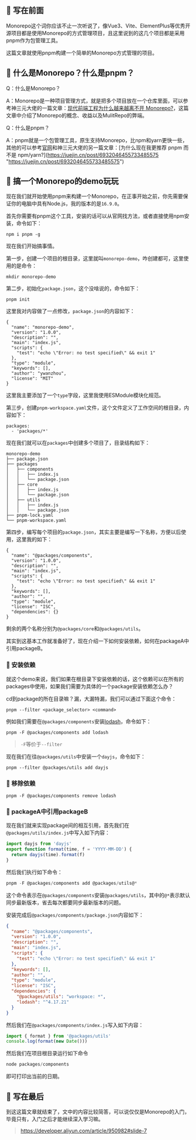 ## 🍍 写在前面

Monorepo这个词你应该不止一次听说了，像Vue3、Vite、ElementPlus等优秀开源项目都是使用Monorepo的方式管理项目，且这里说到的这几个项目都是采用pnpm作为包管理工具。

这篇文章就使用pnpm构建一个简单的Monorepo方式管理的项目。

## 🍊 什么是Monorepo？什么是pnpm？

Q：什么是Monorepo？

A：Monorepo是一种项目管理方式，就是把多个项目放在一个仓库里面，可以参考神三元大佬的一篇文章：[现代前端工程为什么越来越离不开 Monorepo?](https://juejin.cn/post/6944877410827370504 "https://juejin.cn/post/6944877410827370504")，这篇文章中介绍了Monorepo的概念、收益以及MulitRepo的弊端。

Q：什么是pnpm？

A：pnpm就是一个包管理工具，原生支持Monorepo，比npm和yarn更快一些，其他的可以参考[官网](https://link.juejin.cn/?target=https%3A%2F%2Fpnpm.io%2Fzh%2F "https://pnpm.io/zh/")和神三元大佬的另一篇文章：[为什么现在我更推荐 pnpm 而不是 npm/yarn?](https://juejin.cn/post/6932046455733485575 "https://juejin.cn/post/6932046455733485575")

## 🍌 搞一个Monorepo的demo玩玩

现在我们就开始使用pnpm来构建一个Monorepo，在正事开始之前，你先需要保证你的电脑中具有Node.js，我的版本的是`16.9.0`。

首先你需要有pnpm这个工具，安装的话可以从官网找方法，或者直接使用npm安装，命令如下：

```
npm i pnpm -g
```

现在我们开始搞事情。

第一步，创建一个项目的根目录，这里就叫`monorepo-demo`，咋创建都可，这里使用的是命令：

```
mkdir monorepo-demo
```

第二步，初始化`package.json`，这个没啥说的，命令如下：

```
pnpm init
```

这里我对内容做了一点修改，`package.json`的内容如下：

```
{
  "name": "monorepo-demo",
  "version": "1.0.0",
  "description": "",
  "main": "index.js",
  "scripts": {
    "test": "echo \"Error: no test specified\" && exit 1"
  },
  "type": "module",
  "keywords": [],
  "author": "ywanzhou",
  "license": "MIT"
}
```

这里我主要添加了一个`type`字段，这里我使用ESModule模块化规范。

第三步，创建`pnpm-workspace.yaml`文件，这个文件定义了工作空间的根目录，内容如下：

```
packages:
  - 'packages/*'
```

现在我们就可以在`packages`中创建多个项目了，目录结构如下：

```
monorepo-demo
├── package.json
├── packages
│   ├── components
│   │   ├── index.js
│   │   └── package.json
│   ├── core
│   │   ├── index.js
│   │   └── package.json
│   ├── utils
│   │   ├── index.js
│   │   └── package.json
├── pnpm-lock.yaml
└── pnpm-workspace.yaml
```

第四步，编写每个项目的`package.json`，其实主要是编写一下名称，方便以后使用，这里我的如下：

```
{
  "name": "@packages/components",
  "version": "1.0.0",
  "description": "",
  "main": "index.js",
  "scripts": {
    "test": "echo \"Error: no test specified\" && exit 1"
  },
  "keywords": [],
  "author": "",
  "type": "module",
  "license": "ISC",
  "dependencies": {}
}
```

剩余的两个名称分别为`@packages/core`和`@packages/utils`。

其实到这基本工作就准备好了，现在介绍一下如何安装依赖，如何在packageA中引用packageB。

### 🍋 安装依赖

就这个demo来说，我们如果在根目录下安装依赖的话，这个依赖可以在所有的packages中使用，如果我们需要为具体的一个package安装依赖怎么办？

cd到package的所在目录嘛？漏，大漏特漏，我们可以通过下面这个命令：

```
pnpm --filter <package_selector> <command>
```

例如我们需要在`@packages/components`安装[lodash](https://link.juejin.cn/?target=https%3A%2F%2Fwww.npmjs.com%2Fpackage%2Flodash "https://www.npmjs.com/package/lodash")，命令如下：

```
pnpm -F @packages/components add lodash
```

> `-F`等价于`--filter`

现在我们在往`@packages/utils`中安装一个`dayjs`，命令如下：

```
pnpm --filter @packages/utils add dayjs
```



### 🍋 移除依赖

```
pnpm -F @packages/components remove lodash
```



### 🍌 packageA中引用packageB

现在我们就来实现package间的相互引用，首先我们在`@packages/utils/index.js`中写入如下内容：

```js
import dayjs from 'dayjs'
export function format(time, f = 'YYYY-MM-DD') {
  return dayjs(time).format(f)
}
```

然后我们执行如下命令：

```js
pnpm -F @packages/components add @packages/utils@*
```

这个命令表示在`@packages/components`安装`@packages/utils`，其中的`@*`表示默认同步最新版本，省去每次都要同步最新版本的问题。

安装完成后`@packages/components/package.json`内容如下：

```json
{
  "name": "@packages/components",
  "version": "1.0.0",
  "description": "",
  "main": "index.js",
  "scripts": {
    "test": "echo \"Error: no test specified\" && exit 1"
  },
  "keywords": [],
  "author": "",
  "type": "module",
  "license": "ISC",
  "dependencies": {
    "@packages/utils": "workspace: *",
    "lodash": "^4.17.21"
  }
}
```

然后我们在`@packages/components/index.js`写入如下内容：

```js
import { format } from '@packages/utils'
console.log(format(new Date()))
```

然后我们在项目根目录运行如下命令

```js
node packages/components
```

即可打印出当前的日期。

## 🍍 写在最后

到这这篇文章就结束了，文中的内容比较简答，可以说仅仅是Monorepo的入门，毕竟只有，入门之后才能继续深入学习嘛。

> https://developer.aliyun.com/article/950982#slide-7